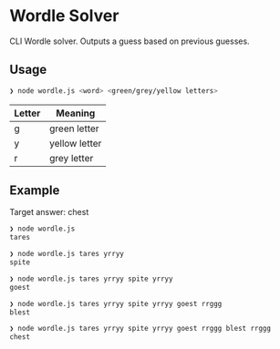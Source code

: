 # Wordle Solver

CLI Wordle solver. Outputs a guess based on previous guesses.

## Usage

```bash
❯ node wordle.js <word> <green/grey/yellow letters>
```

| Letter | Meaning       |
| ------ | ------------- |
| g      | green letter  |
| y      | yellow letter |
| r      | grey letter   |

## Example

Target answer: chest

```bash
❯ node wordle.js
tares

❯ node wordle.js tares yrryy
spite

❯ node wordle.js tares yrryy spite yrryy
goest

❯ node wordle.js tares yrryy spite yrryy goest rrggg
blest

❯ node wordle.js tares yrryy spite yrryy goest rrggg blest rrggg
chest
```